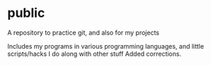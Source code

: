 # public
A repository to practice git, and also for my projects

Includes my programs in various programming languages, and little scripts/hacks I do along with other stuff
Added corrections.

